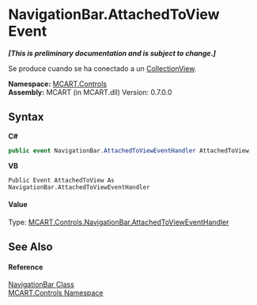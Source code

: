 # NavigationBar.AttachedToView Event
 _**\[This is preliminary documentation and is subject to change.\]**_

Se produce cuando se ha conectado a un <a href="http://msdn2.microsoft.com/es-es/library/ms613513" target="_blank">CollectionView</a>.

**Namespace:**&nbsp;<a href="1c9d7a8e-81d4-838a-f87d-7379b253b6ce">MCART.Controls</a><br />**Assembly:**&nbsp;MCART (in MCART.dll) Version: 0.7.0.0

## Syntax

**C#**<br />
``` C#
public event NavigationBar.AttachedToViewEventHandler AttachedToView
```

**VB**<br />
``` VB
Public Event AttachedToView As NavigationBar.AttachedToViewEventHandler
```


#### Value
Type: <a href="ec2f0dde-ce58-76d2-2da3-8dcb383cc336">MCART.Controls.NavigationBar.AttachedToViewEventHandler</a>

## See Also


#### Reference
<a href="f8adee10-4c70-0c35-f2ea-0afdd2e92957">NavigationBar Class</a><br /><a href="1c9d7a8e-81d4-838a-f87d-7379b253b6ce">MCART.Controls Namespace</a><br />